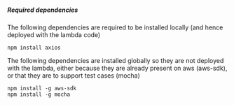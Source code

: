 ##### Required dependencies

The following dependencies are required to be installed locally (and hence deployed with the lambda code)

```text
npm install axios
```

The following dependencies are installed globally so they are not deployed with the lambda, either because they are already present on aws (aws-sdk), or that they are to support test cases (mocha)

```text
npm install -g aws-sdk
npm install -g mocha

```
